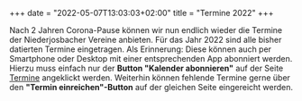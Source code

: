 +++
date = "2022-05-07T13:03:03+02:00"
title = "Termine 2022"
+++

Nach 2 Jahren Corona-Pause können wir nun endlich wieder die Termine der Niederjosbacher Vereine anbieten.
Für das Jahr 2022 sind alle bisher datierten Termine eingetragen.
Als Erinnerung: Diese können auch per Smartphone oder Desktop mit einer entsprechenden App abonniert werden. 
Hierzu muss einfach nur der **Button "Kalender abonnieren"** 
auf der Seite [Termine](/termine) angeklickt werden.
Weiterhin können fehlende Termine gerne über den **"Termin einreichen"-Button** auf der gleichen Seite eingereicht werden.
